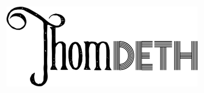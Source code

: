 <p align=center>
  <picture>
    <source media="(prefers-color-scheme: dark)" srcset="/logoWhite.png">
    <source media="(prefers-color-scheme: light)" srcset="/logoBlack.png">
    <img width=500px alt="Thom Deth logo" src="/logoBlack.png">
  </picture>
</p>
